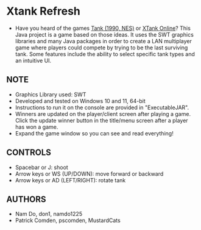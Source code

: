 # Xtank Refresh
  - Have you heard of the games [Tank (1990, NES)](https://www.retrogames.cz/play_1412-NES.php) or [XTank Online](https://toucharcade.com/games/xtank-online)? This Java project is a game based on those ideas. It uses the SWT graphics libraries and many Java packages in order to create a LAN multiplayer game where players could compete by trying to be the last surviving tank. Some features include the ability to select specific tank types and an intuitive UI.

## NOTE
  - Graphics Library used: SWT
  - Developed and tested on Windows 10 and 11, 64-bit
  - Instructions to run it on the console are provided in "ExecutableJAR".
  - Winners are updated on the player/client screen after playing a game. Click the update winner button in the title/menu screen after a player has won a game.
  - Expand the game window so you can see and read everything!
  
## CONTROLS
  - Spacebar or J: shoot
  - Arrow keys or WS (UP/DOWN): move forward or backward
  - Arrow keys or AD (LEFT/RIGHT): rotate tank

## AUTHORS
  - Nam Do, don1, namdo1225
  - Patrick Comden, pscomden, MustardCats

